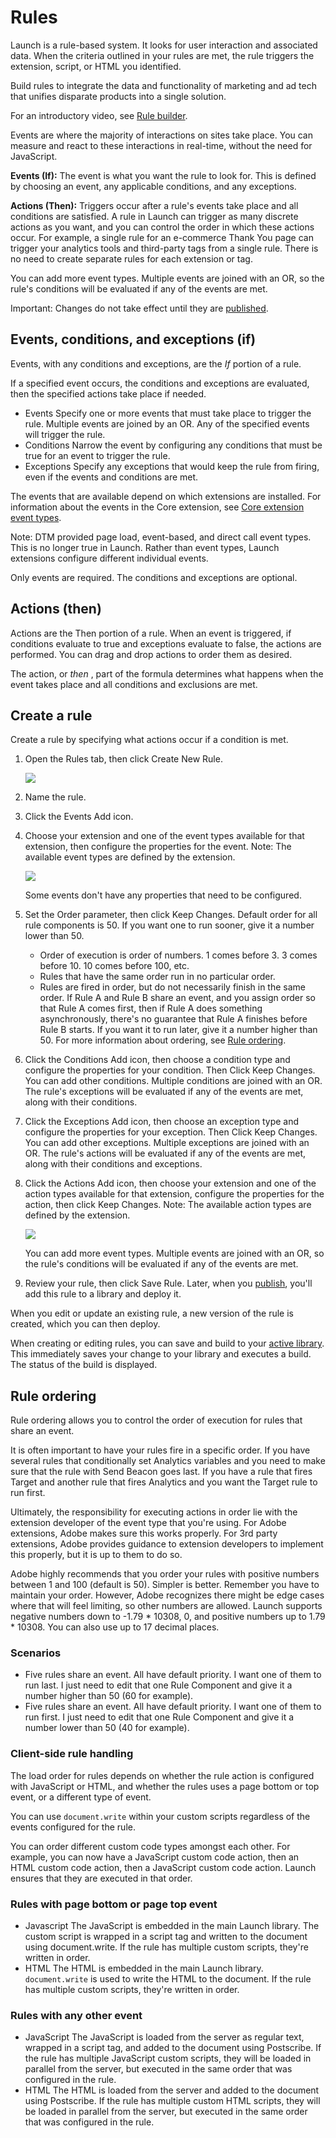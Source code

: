 # Rules

Launch is a rule-based system. It looks for user interaction and associated data. When the criteria outlined in your rules are met, the rule triggers the extension, script, or HTML you identified.

Build rules to integrate the data and functionality of marketing and ad tech that unifies disparate products into a single solution.

For an introductory video, see [Rule builder](videos.md).

Events are where the majority of interactions on sites take place. You can measure and react to these interactions in real-time, without the need for JavaScript.

**Events (If):** The event is what you want the rule to look for. This is defined by choosing an event, any applicable conditions, and any exceptions.

**Actions (Then):** Triggers occur after a rule's events take place and all conditions are satisfied. A rule in Launch can trigger as many discrete actions as you want, and you can control the order in which these actions occur. For example, a single rule for an e-commerce Thank You page can trigger your analytics tools and third-party tags from a single rule. There is no need to create separate rules for each extension or tag.

You can add more event types. Multiple events are joined with an OR, so the rule's conditions will be evaluated if any of the events are met.

Important: Changes do not take effect until they are [published](c_publishing.md).

## Events, conditions, and exceptions (if)

Events, with any conditions and exceptions, are the _If_ portion of a rule.

If a specified event occurs, the conditions and exceptions are evaluated, then the specified actions take place if needed.

*   Events
    Specify one or more events that must take place to trigger the rule. Multiple events are joined by an OR. Any of the specified events will trigger the rule.
*   Conditions
    Narrow the event by configuring any conditions that must be true for an event to trigger the rule.
*   Exceptions
    Specify any exceptions that would keep the rule from firing, even if the events and conditions are met.

The events that are available depend on which extensions are installed. For information about the events in the Core extension, see [Core extension event types](c_extension-dtm.md).

Note: DTM provided page load, event-based, and direct call event types. This is no longer true in Launch. Rather than event types, Launch extensions configure different individual events.

Only events are required. The conditions and exceptions are optional.

## Actions (then)

Actions are the Then portion of a rule. When an event is triggered, if conditions evaluate to true and exceptions evaluate to false, the actions are performed. You can drag and drop actions to order them as desired.

The action, or _then_ , part of the formula determines what happens when the event takes place and all conditions and exclusions are met.

## Create a rule

Create a rule by specifying what actions occur if a condition is met.

1.  Open the Rules tab, then click Create New Rule.

    ![](../images/rule-create.png)

2.  Name the rule.
3.  Click the Events Add icon.
4.  Choose your extension and one of the event types available for that extension, then configure the properties for the event.
    Note: The available event types are defined by the extension.

    ![](../images/rule-event-config.png)

    Some events don't have any properties that need to be configured.
5.  Set the Order parameter, then click Keep Changes.
    Default order for all rule components is 50. If you want one to run sooner, give it a number lower than 50.
    *   Order of execution is order of numbers. 1 comes before 3. 3 comes before 10. 10 comes before 100, etc.
    *   Rules that have the same order run in no particular order.
    *   Rules are fired in order, but do not necessarily finish in the same order. If Rule A and Rule B share an event, and you assign order so that Rule A comes first, then if Rule A does something asynchronously, there's no guarantee that Rule A finishes before Rule B starts.
    If you want it to run later, give it a number higher than 50. For more information about ordering, see [Rule ordering](rules.html#concept_5F5A954B389F4C91BAF66AC6503435E0 "Rule ordering allows you to control the order of execution for rules that share an event.").
6.  Click the Conditions Add icon, then choose a condition type and configure the properties for your condition. Then Click Keep Changes.
    You can add other conditions. Multiple conditions are joined with an OR. The rule's exceptions will be evaluated if any of the events are met, along with their conditions.
7.  Click the Exceptions Add icon, then choose an exception type and configure the properties for your exception. Then Click Keep Changes.
    You can add other exceptions. Multiple exceptions are joined with an OR. The rule's actions will be evaluated if any of the events are met, along with their conditions and exceptions.
8.  Click the Actions Add icon, then choose your extension and one of the action types available for that extension, configure the properties for the action, then click Keep Changes.
    Note: The available action types are defined by the extension.

    ![](../images/rule-action-config.jpg)

    You can add more event types. Multiple events are joined with an OR, so the rule's conditions will be evaluated if any of the events are met.
9.  Review your rule, then click Save Rule.
    Later, when you [publish](c_publishing.md), you'll add this rule to a library and deploy it.


When you edit or update an existing rule, a new version of the rule is created, which you can then deploy.

When creating or editing rules, you can save and build to your [active library](library.md). This immediately saves your change to your library and executes a build. The status of the build is displayed.

## Rule ordering

Rule ordering allows you to control the order of execution for rules that share an event.

It is often important to have your rules fire in a specific order. If you have several rules that conditionally set Analytics variables and you need to make sure that the rule with Send Beacon goes last. If you have a rule that fires Target and another rule that fires Analytics and you want the Target rule to run first.

Ultimately, the responsibility for executing actions in order lie with the extension developer of the event type that you're using. For Adobe extensions, Adobe makes sure this works properly. For 3rd party extensions, Adobe provides guidance to extension developers to implement this properly, but it is up to them to do so.

Adobe highly recommends that you order your rules with positive numbers between 1 and 100 (default is 50). Simpler is better. Remember you have to maintain your order. However, Adobe recognizes there might be edge cases where that will feel limiting, so other numbers are allowed. Launch supports negative numbers down to -1.79 * 10308, 0, and positive numbers up to 1.79 * 10308. You can also use up to 17 decimal places.

### Scenarios

*   Five rules share an event. All have default priority. I want one of them to run last. I just need to edit that one Rule Component and give it a number higher than 50 (60 for example).
*   Five rules share an event. All have default priority. I want one of them to run first. I just need to edit that one Rule Component and give it a number lower than 50 (40 for example).

### Client-side rule handling

The load order for rules depends on whether the rule action is configured with JavaScript or HTML, and whether the rules uses a page bottom or top event, or a different type of event.

You can use `document.write` within your custom scripts regardless of the events configured for the rule.

You can order different custom code types amongst each other. For example, you can now have a JavaScript custom code action, then an HTML custom code action, then a JavaScript custom code action. Launch ensures that they are executed in that order.

### Rules with page bottom or page top event

*   Javascript The JavaScript is embedded in the main Launch library. The custom script is wrapped in a script tag and written to the document using document.write. If the rule has multiple custom scripts, they're written in order.
*   HTML The HTML is embedded in the main Launch library. `document.write` is used to write the HTML to the document. If the rule has multiple custom scripts, they're written in order.

### Rules with any other event

*   JavaScript The JavaScript is loaded from the server as regular text, wrapped in a script tag, and added to the document using Postscribe. If the rule has multiple JavaScript custom scripts, they will be loaded in parallel from the server, but executed in the same order that was configured in the rule.
*   HTML The HTML is loaded from the server and added to the document using Postscribe. If the rule has multiple custom HTML scripts, they will be loaded in parallel from the server, but executed in the same order that was configured in the rule.
